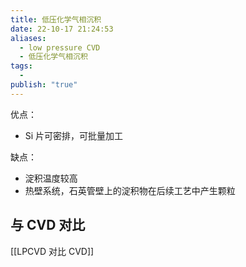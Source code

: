 ```yaml
---
title: 低压化学气相沉积
date: 22-10-17 21:24:53
aliases:
  - low pressure CVD
  - 低压化学气相沉积
tags:
  - 
publish: "true"
---
```


优点：
- Si 片可密排，可批量加工

缺点：
- 淀积温度较高
- 热壁系统，石英管壁上的淀积物在后续工艺中产生颗粒

## 与 CVD 对比

[[LPCVD 对比 CVD]]
